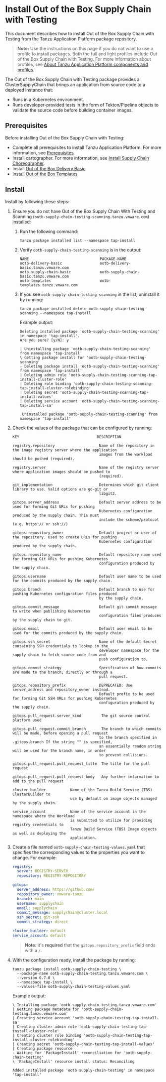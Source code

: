 # Install Out of the Box Supply Chain with Testing

This document describes how to install Out of the Box Supply Chain with Testing
from the Tanzu Application Platform package repository.

>**Note:** Use the instructions on this page if you do not want to use a profile to install packages.
Both the full and light profiles include Out of the Box Supply Chain with Testing.
For more information about profiles, see [About Tanzu Application Platform components and profiles](../about-package-profiles.md).

The Out of the Box Supply Chain with Testing package provides a
ClusterSupplyChain that brings an application from source code to a deployed
instance that:

- Runs in a Kubernetes environment.
- Runs developer-provided tests in the form of Tekton/Pipeline objects to validate the source code before building container images.

## <a id='ootb-sc-test-prereqs'></a> Prerequisites

Before installing Out of the Box Supply Chain with Testing:

- Complete all prerequisites to install Tanzu Application Platform. For more information, see [Prerequisites](../prerequisites.md).
- Install cartographer. For more information, see [Install Supply Chain Choreographer](install-scc.md).
- Install [Out of the Box Delivery Basic](install-ootb-sc-basic.md)
- Install [Out of the Box Templates](install-ootb-templates.md)

## <a id='inst-ootb-sc-test'></a> Install

Install by following these steps:

1. Ensure you do not have Out of the Box Supply Chain With Testing and Scanning
(`ootb-supply-chain-testing-scanning.tanzu.vmware.com`) installed:

    1. Run the following command:

        ```console
        tanzu package installed list --namespace tap-install
        ```

    1. Verify `ootb-supply-chain-testing-scanning` is in the output:

        ```console
        NAME                                PACKAGE-NAME
        ootb-delivery-basic                 ootb-delivery-basic.tanzu.vmware.com
        ootb-supply-chain-basic             ootb-supply-chain-basic.tanzu.vmware.com
        ootb-templates                      ootb-templates.tanzu.vmware.com
        ```

    1. If you see `ootb-supply-chain-testing-scanning` in the list, uninstall it by running:

        ```console
        tanzu package installed delete ootb-supply-chain-testing-scanning --namespace tap-install
        ```

        Example output:

        ```console
        Deleting installed package 'ootb-supply-chain-testing-scanning' in namespace 'tap-install'.
        Are you sure? [y/N]: y

        | Uninstalling package 'ootb-supply-chain-testing-scanning' from namespace 'tap-install'
        \ Getting package install for 'ootb-supply-chain-testing-scanning'
        - Deleting package install 'ootb-supply-chain-testing-scanning' from namespace 'tap-install'
        | Deleting admin role 'ootb-supply-chain-testing-scanning-tap-install-cluster-role'
        | Deleting role binding 'ootb-supply-chain-testing-scanning-tap-install-cluster-rolebinding'
        | Deleting secret 'ootb-supply-chain-testing-scanning-tap-install-values'
        | Deleting service account 'ootb-supply-chain-testing-scanning-tap-install-sa'

         Uninstalled package 'ootb-supply-chain-testing-scanning' from namespace 'tap-install'
        ```

1. Check the values of the package that can be configured by running:

    ```console
    KEY                                   DESCRIPTION

    registry.repository                    Name of the repository in the image registry server where the application 
                                           images from the workload should be pushed (required).

    registry.server                        Name of the registry server where application images should be pushed to 
                                           (required).

    git_implementation                     Determines which git client library to use. Valid options are go-git or 
                                           libgit2.

    gitops.server_address                  Default server address to be used for forming Git URLs for pushing 
                                           Kubernetes configuration produced by the supply chain. This must
                                           include the scheme/protocol (e.g. https:// or ssh://)

    gitops.repository_owner                Default project or user of the repository. Used to create URLs for pushing 
                                           Kubernetes configuration produced by the supply chain.

    gitops.repository_name                 Default repository name used for forming Git URLs for pushing Kubernetes 
                                           configuration produced by the supply chain.

    gitops.username                        Default user name to be used for the commits produced by the supply chain.

    gitops.branch                          Default branch to use for pushing Kubernetes configuration files produced 
                                           by the supply chain.

    gitops.commit_message                  Default git commit message to write when publishing Kubernetes 
                                           configuration files produces by the supply chain to git.

    gitops.email                           Default user email to be used for the commits produced by the supply chain.

    gitops.ssh_secret                      Name of the default Secret containing SSH credentials to lookup in the 
                                           developer namespace for the supply chain to fetch source code from and 
                                           push configuration to.

    gitops.commit_strategy                 Specification of how commits are made to the branch; directly or through a 
                                           pull request.

    gitops.repository_prefix               DEPRECATED: Use server_address and repository_owner instead.
                                           Default prefix to be used for forming Git SSH URLs for pushing Kubernetes 
                                           configuration produced by the supply chain.

   gitops.pull_request.server_kind         The git source control platform used

   gitops.pull_request.commit_branch       The branch to which commits will be made, before opening a pull request 
                                           to the branch specified in .gitops.branch If the string "" is specified, 
                                           an essentially random string will be used for the branch name, in order 
                                           to prevent collisions.

   gitops.pull_request.pull_request_title  The title for the pull request

   gitops.pull_request.pull_request_body   Any further information to add to the pull request

    cluster_builder           Name of the Tanzu Build Service (TBS) ClusterBuilder to
                              use by default on image objects managed by the supply chain.

    service_account           Name of the service account in the namespace where the Workload
                              is submitted to utilize for providing registry credentials to
                              Tanzu Build Service (TBS) Image objects as well as deploying the
                              application.
    ```

1. Create a file named `ootb-supply-chain-testing-values.yaml` that specifies the
   corresponding values to the properties you want to change. For example:

    ```yaml
    registry:
      server: REGISTRY-SERVER
      repository: REGISTRY-REPOSITORY

    gitops:
      server_address: https://github.com/
      repository_owner: vmware-tanzu
      branch: main
      username: supplychain
      email: supplychain
      commit_message: supplychain@cluster.local
      ssh_secret: git-ssh
      commit_strategy: direct

    cluster_builder: default
    service_account: default
    ```

    >**Note:** it's **required** that the `gitops.repository_prefix` field ends
    > with a `/`.


1. With the configuration ready, install the package by running:

    ```console
    tanzu package install ootb-supply-chain-testing \
      --package-name ootb-supply-chain-testing.tanzu.vmware.com \
      --version 0.7.0 \
      --namespace tap-install \
      --values-file ootb-supply-chain-testing-values.yaml
    ```

    Example output:

    ```console
    \ Installing package 'ootb-supply-chain-testing.tanzu.vmware.com'
    | Getting package metadata for 'ootb-supply-chain-testing.tanzu.vmware.com'
    | Creating service account 'ootb-supply-chain-testing-tap-install-sa'
    | Creating cluster admin role 'ootb-supply-chain-testing-tap-install-cluster-role'
    | Creating cluster role binding 'ootb-supply-chain-testing-tap-install-cluster-rolebinding'
    | Creating secret 'ootb-supply-chain-testing-tap-install-values'
    | Creating package resource
    - Waiting for 'PackageInstall' reconciliation for 'ootb-supply-chain-testing'
    \ 'PackageInstall' resource install status: Reconciling

    Added installed package 'ootb-supply-chain-testing' in namespace 'tap-install'
    ```
